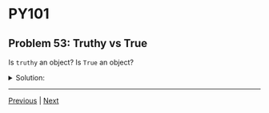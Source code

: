 # PY101
## Problem 53: Truthy vs True

Is `truthy` an object? Is `True` an object?

<details>
<summary>Solution:</summary>

Truthy is not an object. `True` is an object of type `bool`.

"Truthy" is a concept or description—it describes values that evaluate to `True` in a boolean context. `True` is an actual boolean object.

For example:
```python
# "hello" is truthy (it evaluates to True in boolean context)
# but "hello" is not the same as True
if "hello":  # This works because "hello" is truthy
    print("Truthy!")

print("hello" == True)  # False - "hello" is not True, just truthy
print(bool("hello"))    # True - when converted to bool, it becomes True
```

</details>

---

[Previous](52.md) | [Next](54.md)

